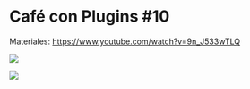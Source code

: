 # Café con Plugins #10

Materiales: https://www.youtube.com/watch?v=9n_J533wTLQ

![](https://github.com/qgispe/CoffeewithPlugins/blob/master/presentaciones/cof_plug_10/resources/qgispe_ccp_10.png)

![](https://github.com/qgispe/CoffeewithPlugins/blob/master/presentaciones/cof_plug_10/resources/Captura%20de%20pantalla%202020-12-22%20213059.png)
